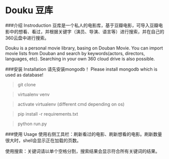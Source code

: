 # Douku 豆库

###介绍 Instroduction
豆库是一个私人的电影库，基于豆瓣电影，可导入豆瓣电影中的想看、看过，并根据关键字（演员、导演、语言等）进行搜索，并在自己的360云盘中进行搜索。

Douku is a personal movie library, basing on Douban Movie. You can import movie lists from Douban and search by keywords(actors, directors, languages, etc). Searching in your own 360 cloud drive is also possible.

###安装 Installation
请先安装mongodb！ Please install mongodb which is used as database!
>git clone

>virtualenv venv

>activate virtualenv (different cmd depending on os)

>pip install -r requirements.txt

>python run.py

###使用 Usage
使用右侧工具栏：刷新看过的电影、刷新想看的电影。刷新数量很大时，shell会显示正在加载的页数。

使用搜索：关键词请以单个空格分割，搜索结果会显示符合所有关键词的结果。
